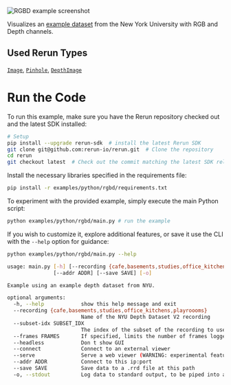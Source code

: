 <!--[metadata]
title = "RGBD"
tags = ["2D", "3D", "depth", "nyud", "pinhole-camera"]
description = "Visualizes an example recording from the NYUD dataset with RGB and Depth channels."
thumbnail = "https://static.rerun.io/rgbd/4109d29ed52fa0a8f980fcdd0e9673360c76879f/480w.png"
thumbnail_dimensions = [480, 254]
channel = "release"
build_args = ["--frames=300"]
-->

<picture>
  <source media="(max-width: 480px)" srcset="https://static.rerun.io/rgbd/4109d29ed52fa0a8f980fcdd0e9673360c76879f/480w.png">
  <source media="(max-width: 768px)" srcset="https://static.rerun.io/rgbd/4109d29ed52fa0a8f980fcdd0e9673360c76879f/768w.png">
  <source media="(max-width: 1024px)" srcset="https://static.rerun.io/rgbd/4109d29ed52fa0a8f980fcdd0e9673360c76879f/1024w.png">
  <source media="(max-width: 1200px)" srcset="https://static.rerun.io/rgbd/4109d29ed52fa0a8f980fcdd0e9673360c76879f/1200w.png">
  <img src="https://static.rerun.io/rgbd/4109d29ed52fa0a8f980fcdd0e9673360c76879f/full.png" alt="RGBD example screenshot">
</picture>

Visualizes an [example dataset](https://cs.nyu.edu/~silberman/datasets/nyu_depth_v2.html) from the New York University with RGB and Depth channels.

## Used Rerun Types
[`Image`](https://www.rerun.io/docs/reference/types/archetypes/image), [`Pinhole`](https://www.rerun.io/docs/reference/types/archetypes/pinhole), [`DepthImage`](https://www.rerun.io/docs/reference/types/archetypes/depth_image)

# Run the Code
To run this example, make sure you have the Rerun repository checked out and the latest SDK installed:
```bash
# Setup 
pip install --upgrade rerun-sdk  # install the latest Rerun SDK
git clone git@github.com:rerun-io/rerun.git  # Clone the repository
cd rerun
git checkout latest  # Check out the commit matching the latest SDK release
```
Install the necessary libraries specified in the requirements file:
```bash
pip install -r examples/python/rgbd/requirements.txt
```
To experiment with the provided example, simply execute the main Python script:
```bash
python examples/python/rgbd/main.py # run the example
```
If you wish to customize it, explore additional features, or save it use the CLI with the `--help` option for guidance:
```bash
python examples/python/rgbd/main.py --help 

usage: main.py [-h] [--recording {cafe,basements,studies,office_kitchens,playroooms}] [--subset-idx SUBSET_IDX] [--frames FRAMES] [--headless] [--connect] [--serve]
               [--addr ADDR] [--save SAVE] [-o]

Example using an example depth dataset from NYU.

optional arguments:
  -h, --help            show this help message and exit
  --recording {cafe,basements,studies,office_kitchens,playroooms}
                        Name of the NYU Depth Dataset V2 recording
  --subset-idx SUBSET_IDX
                        The index of the subset of the recording to use.
  --frames FRAMES       If specified, limits the number of frames logged
  --headless            Don t show GUI
  --connect             Connect to an external viewer
  --serve               Serve a web viewer (WARNING: experimental feature)
  --addr ADDR           Connect to this ip:port
  --save SAVE           Save data to a .rrd file at this path
  -o, --stdout          Log data to standard output, to be piped into a Rerun Viewer
```

[//]: # (Example using an [example dataset]&#40;https://cs.nyu.edu/~silberman/datasets/nyu_depth_v2.html&#41; from New York University with RGB and Depth channels.)
